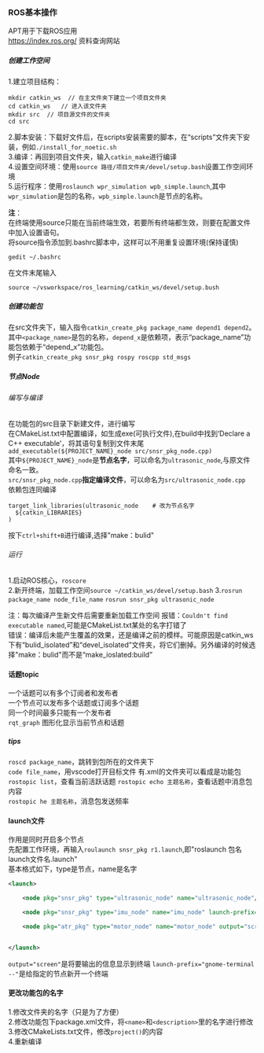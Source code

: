 ### ROS基本操作
APT用于下载ROS应用  
https://index.ros.org/  资料查询网站

##### 创建工作空间
1.建立项目结构：
```
mkdir catkin_ws  // 在主文件夹下建立一个项目文件夹
cd catkin_ws   // 进入该文件夹
mkdir src  // 项目源文件的文件夹
cd src
```
2.脚本安装：下载好文件后，在scripts安装需要的脚本，在“scripts”文件夹下安装，例如`./install_for_noetic.sh`  
3.编译：再回到项目文件夹，输入`catkin_make`进行编译  
4.设置空间环境：使用`source 路径/项目文件夹/devel/setup.bash`设置工作空间环境  
5.运行程序：使用`roslaunch wpr_simulation wpb_simple.launch`,其中`wpr_simulation`是包的名称，`wpb_simple.launch`是节点的名称。  
    

**注**：  
在终端使用source只能在当前终端生效，若要所有终端都生效，则要在配置文件中加入设置语句。  
将source指令添加到.bashrc脚本中，这样可以不用重复设置环境(保持谨慎)
```
gedit ~/.bashrc
```
在文件末尾输入
```
source ~/vsworkspace/ros_learning/catkin_ws/devel/setup.bush
```

##### 创建功能包
在src文件夹下，输入指令`catkin_create_pkg package_name depend1 depend2`。  
其中`<package_name>`是包的名称，`depend_x`是依赖项，表示“package_name”功能包依赖于“depend_x”功能包。  
例子`catkin_create_pkg snsr_pkg rospy roscpp std_msgs`  

##### 节点Node
###### 编写与编译
在功能包的src目录下新建文件，进行编写  
在CMakeList.txt中配置编译，如生成exe(可执行文件),在build中找到‘Declare a C++ executable’，将其语句复制到文件末尾  
`add_executable(${PROJECT_NAME}_node src/snsr_pkg_node.cpp)`  
其中`${PROJECT_NAME}_node`是**节点名字**，可以命名为`ultrasonic_node`,与原文件命名一致。  
`src/snsr_pkg_node.cpp`**指定编译文件**，可以命名为`src/ultrasonic_node.cpp`  
依赖包连同编译  
```
target_link_libraries(ultrasonic_node    # 改为节点名字
  ${catkin_LIBRARIES}
)
```


按下`ctrl+shift+B`进行编译,选择"make：bulid"  

###### 运行
1.启动ROS核心，`roscore`  
2.新开终端，加载工作空间`source ~/catkin_ws/devel/setup.bash`
3.`rosrun package_name node_file_name`
`rosrun snsr_pkg ultrasonic_node`

  
注：每次编译产生新文件后需要重新加载工作空间
报错：`Couldn't find executable named`,可能是CMakeList.txt某处的名字打错了  
错误：编译后未能产生覆盖的效果，还是编译之前的模样。可能原因是catkin_ws下有“bulid_isolated”和“devel_isolated”文件夹，将它们删掉。另外编译的时候选择"make：bulid"而不是“make_ioslated:build”  

#### 话题topic
一个话题可以有多个订阅者和发布者  
一个节点可以发布多个话题或订阅多个话题  
同一个时间最多只能有一个发布者  
`rqt_graph` 图形化显示当前节点和话题

##### tips
`roscd package_name`，跳转到包所在的文件夹下  
`code file_name`，用vscode打开目标文件
有.xml的文件夹可以看成是功能包  
`rostopic list`，查看当前活跃话题 
`rostopic echo 主题名称`，查看话题中消息包内容  
`rostopic he 主题名称`，消息包发送频率  


#### launch文件
作用是同时开启多个节点  
先配置工作环境，再输入`roulaunch snsr_pkg r1.launch`,即"roslaunch 包名 launch文件名.launch"  
基本格式如下，type是节点，name是名字  
```xml
<launch>

    <node pkg="snsr_pkg" type="ultrasonic_node" name="ultrasonic_node"/>

    <node pkg="snsr_pkg" type="imu_node" name="imu_node" launch-prefix="gnome-terminal --"/>

    <node pkg="atr_pkg" type="motor_node" name="motor_node" output="screen"/>


</launch>
```
`output="screen"`是将要输出的信息显示到终端
`launch-prefix="gnome-terminal --"`是给指定的节点新开一个终端  

#### 更改功能包的名字
1.修改文件夹的名字（只是为了方便）  
2.修改功能包下package.xml文件，将`<name>`和`<description>`里的名字进行修改  
3.修改CMakeLists.txt文件，修改`project()`的内容  
4.重新编译  


